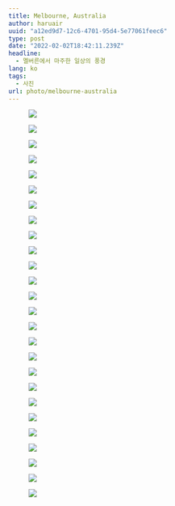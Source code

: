 ```yaml
---
title: Melbourne, Australia
author: haruair
uuid: "a12ed9d7-12c6-4701-95d4-5e77061feec6"
type: post
date: "2022-02-02T18:42:11.239Z"
headline:
  - 멜버른에서 마주한 일상의 풍경
lang: ko
tags:
  - 사진
url: photo/melbourne-australia
---
```


<figure>

<img src="/resources/live.staticflickr.com/65535/51858811073_23ee9654e5_k.webp" loading="lazy" />

</figure>

<figure>

<img src="/resources/live.staticflickr.com/65535/51857772407_9655b1e178_k.webp" loading="lazy" />

</figure>

<figure>

<img src="/resources/live.staticflickr.com/65535/51858725671_d909f7dd69_k.webp" loading="lazy" />

</figure>

<figure>

<img src="/resources/live.staticflickr.com/65535/51858811278_176eca1a9a_k.webp" loading="lazy" />

</figure>

<figure>

<img src="/resources/live.staticflickr.com/65535/51858811348_56234b503f_k.webp" loading="lazy" />

</figure>

<figure>

<img src="/resources/live.staticflickr.com/65535/51859388350_ac5262c3d5_k.webp" loading="lazy" />

</figure>

<figure>

<img src="/resources/live.staticflickr.com/65535/51858811488_f2981f6534_k.webp" loading="lazy" />

</figure>

<figure>

<img src="/resources/live.staticflickr.com/65535/51858811523_19908703ef_k.webp" loading="lazy" />

</figure>

<figure>

<img src="/resources/live.staticflickr.com/65535/51859389895_3fdc89ef14_k.webp" loading="lazy" />

</figure>

<figure>

<img src="/resources/live.staticflickr.com/65535/51858726161_3a3691cedc_k.webp" loading="lazy" />

</figure>

<figure>

<img src="/resources/live.staticflickr.com/65535/51857772932_5977482f49_k.webp" loading="lazy" />

</figure>

<figure>

<img src="/resources/live.staticflickr.com/65535/51859388070_e8e95f693a_k.webp" loading="lazy" />

</figure>

<figure>

<img src="/resources/live.staticflickr.com/65535/51859388845_159ec66095_k.webp" loading="lazy" />

</figure>

<figure>

<img src="/resources/live.staticflickr.com/65535/51857773052_ae04164063_k.webp" loading="lazy" />

</figure>

<figure>

<img src="/resources/live.staticflickr.com/65535/51857773122_c044725992_k.webp" loading="lazy" />

</figure>

<figure>

<img src="/resources/live.staticflickr.com/65535/51859389065_56bb425d70_k.webp" loading="lazy" />

</figure>

<figure>

<img src="/resources/live.staticflickr.com/65535/51859389115_674f0cb9b5_k.webp" loading="lazy" />

</figure>

<figure>

<img src="/resources/live.staticflickr.com/65535/51859063689_d602bc4a36_k.webp" loading="lazy" />

</figure>

<figure>

<img src="/resources/live.staticflickr.com/65535/51859389405_f7748a9167_k.webp" loading="lazy" />

</figure>

<figure>

<img src="/resources/live.staticflickr.com/65535/51859064499_483d5f4a15_k.webp" loading="lazy" />

</figure>

<figure>

<img src="/resources/live.staticflickr.com/65535/51859389630_7b755df73e_k.webp" loading="lazy" />

</figure>

<figure>

<img src="/resources/live.staticflickr.com/65535/51859389715_b1cc106495_k.webp" loading="lazy" />

</figure>

<figure>

<img src="/resources/live.staticflickr.com/65535/51859388560_d13997234e_k.webp" loading="lazy" />

</figure>

<figure>

<img src="/resources/live.staticflickr.com/65535/51859064269_e11c29c038_k.webp" loading="lazy" />

</figure>

<figure>

<img src="/resources/live.staticflickr.com/65535/51858727301_f534c70ee0_k.webp" loading="lazy" />

</figure>

<figure>

<img src="/resources/live.staticflickr.com/65535/51859388205_12c48922d6_k.webp" loading="lazy" />

</figure>
